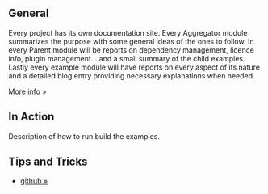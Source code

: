 [general-info]: info.html
[tipstricks]: tipstricks.html

## General

Every project has its own documentation site. Every Aggregator module summarizes the purpose with some general ideas of the ones to follow. In every Parent module will be reports on dependency management, licence info, plugin management... and a small summary of the child examples. Lastly every example module will have reports on every aspect of its nature and a detailed blog entry providing necessary explanations when needed.

[More info &raquo;][general-info]


## In Action

Description of how to run build the examples.


## Tips and Tricks

+ [github &raquo;][tipstricks]

